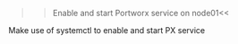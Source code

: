>>Enable and start Portworx service on node01<<

Make use of systemctl to enable and start PX service
